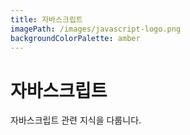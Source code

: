 ```yaml
---
title: 자바스크립트
imagePath: /images/javascript-logo.png
backgroundColorPalette: amber
---
```


# 자바스크립트

자바스크립트 관련 지식을 다룹니다.
